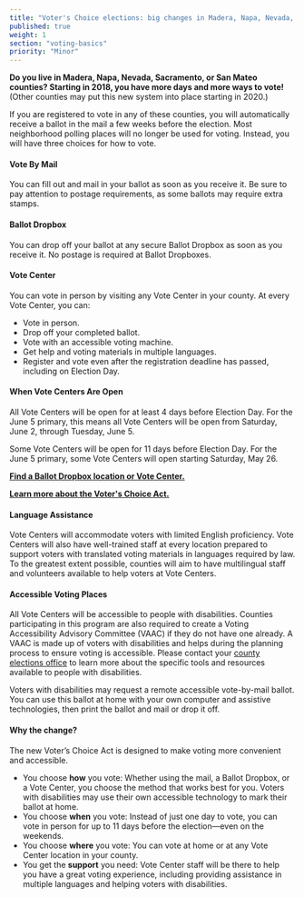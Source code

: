 ```yaml
---
title: "Voter's Choice elections: big changes in Madera, Napa, Nevada, Sacramento, and San Mateo counties"
published: true
weight: 1
section: "voting-basics"
priority: "Minor"
---
```


**Do you live in Madera, Napa, Nevada, Sacramento, or San Mateo counties? Starting in 2018, you have more days and more ways to vote!** (Other counties may put this new system into place starting in 2020.)  

If you are registered to vote in any of these counties, you will automatically receive a ballot in the mail a few weeks before the election. Most neighborhood polling places will no longer be used for voting. Instead, you will have three choices for how to vote.  

#### Vote By Mail 

You can fill out and mail in your ballot as soon as you receive it. Be sure to pay attention to postage requirements, as some ballots may require extra stamps.  

#### Ballot Dropbox  

You can drop off your ballot at any secure Ballot Dropbox as soon as you receive it. No postage is required at Ballot Dropboxes.  

#### Vote Center 

You can vote in person by visiting any Vote Center in your county. At every Vote Center, you can:  
- Vote in person.   
- Drop off your completed ballot.  
- Vote with an accessible voting machine.   
- Get help and voting materials in multiple languages.  
- Register and vote even after the registration deadline has passed, including on Election Day.   

#### When Vote Centers Are Open

All Vote Centers will be open for at least 4 days before Election Day. For the June 5 primary, this means all Vote Centers will be open from Saturday, June 2, through Tuesday, June 5. 

Some Vote Centers will be open for 11 days before Election Day. For the June 5 primary, some Vote Centers will open starting Saturday, May 26. 

**[Find a Ballot Dropbox location or Vote Center.](http://www.sos.ca.gov/elections/voters-choice-act/)**

**[Learn more about the Voter's Choice Act.](https://voterschoice.org/)**

#### Language Assistance  

Vote Centers will accommodate voters with limited English proficiency. Vote Centers will also have well-trained staff at every location prepared to support voters with translated voting materials in languages required by law. To the greatest extent possible, counties will aim to have multilingual staff and volunteers available to help voters at Vote Centers.  

#### Accessible Voting Places  

All Vote Centers will be accessible to people with disabilities. Counties participating in this program are also required to create a Voting Accessibility Advisory Committee (VAAC) if they do not have one already. A VAAC is made up of voters with disabilities and helps during the planning process to ensure voting is accessible. Please contact your [county elections office](#menu-item-contact-county-election-office) to learn more about the specific tools and resources available to people with disabilities.  

Voters with disabilities may request a remote accessible vote-by-mail ballot. You can use this ballot at home with your own computer and assistive technologies, then print the ballot and mail or drop it off.  

#### Why the change?  

The new Voter’s Choice Act is designed to make voting more convenient and accessible.  
- You choose **how** you vote: Whether using the mail, a Ballot Dropbox, or a Vote Center, you choose the method that works best for you. Voters with disabilities may use their own accessible technology to mark their ballot at home.  
- You choose **when** you vote: Instead of just one day to vote, you can vote in person for up to 11 days before the election—even on the weekends.  
- You choose **where** you vote: You can vote at home or at any Vote Center location in your county.  
- You get the **support** you need: Vote Center staff will be there to help you have a great voting experience, including providing assistance in multiple languages and helping voters with disabilities.  